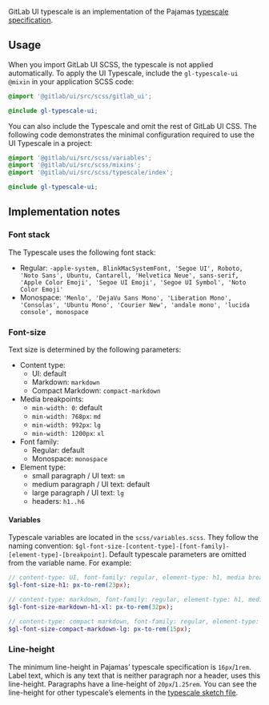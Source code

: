 GitLab UI typescale is an implementation of the Pajamas [typescale specification](https://www.figma.com/file/qEddyqCrI7kPSBjGmwkZzQ/Pajamas-UI-Kit---Beta?node-id=542%3A2).

## Usage

When you import GitLab UI SCSS, the typescale is not applied automatically. To apply the UI
Typescale, include the `gl-typescale-ui` `@mixin` in your application SCSS code:

```scss
@import '@gitlab/ui/src/scss/gitlab_ui';

@include gl-typescale-ui;
```

You can also include the Typescale and omit the rest of GitLab UI CSS. The following
code demonstrates the minimal configuration required to use the UI Typescale in a project:

```scss
@import '@gitlab/ui/src/scss/variables';
@import '@gitlab/ui/src/scss/mixins';
@import '@gitlab/ui/src/scss/typescale/index';

@include gl-typescale-ui;
```

## Implementation notes

### Font stack

The Typescale uses the following font stack:

- Regular: `-apple-system, BlinkMacSystemFont, 'Segoe UI', Roboto, 'Noto Sans', Ubuntu,
  Cantarell, 'Helvetica Neue', sans-serif, 'Apple Color Emoji', 'Segoe UI Emoji', 'Segoe UI Symbol',
  'Noto Color Emoji'`
- Monospace: `'Menlo', 'DejaVu Sans Mono', 'Liberation Mono', 'Consolas', 'Ubuntu Mono',
  'Courier New', 'andale mono', 'lucida console', monospace`

### Font-size

Text size is determined by the following parameters:

- Content type:
  - UI: default
  - Markdown: `markdown`
  - Compact Markdown: `compact-markdown`
- Media breakpoints:
  - `min-width: 0`: default
  - `min-width: 768px`: `md`
  - `min-width: 992px`: `lg`
  - `min-width: 1200px`: `xl`
- Font family:
  - Regular: default
  - Monospace: `monospace`
- Element type:
  - small paragraph / UI text: `sm`
  - medium paragraph / UI text: default
  - large paragraph / UI text: `lg`
  - headers: `h1..h6`

#### Variables

Typescale variables are located in the `scss/variables.scss`. They follow the naming convention:
`$gl-font-size-[content-type]-[font-family]-[element-type]-[breakpoint]`. Default typescale
parameters are omitted from the variable name. For example:

```sass
// content-type: UI, font-family: regular, element-type: h1, media breakpoint: default
$gl-font-size-h1: px-to-rem(23px);

// content-type: markdown, font-family: regular, element-type: h1, media-breakpoint: min-width: 1200px
$gl-font-size-markdown-h1-xl: px-to-rem(32px); 

// content-type: compact markdown, font-family: regular, element-type: large paragraph / label
$gl-font-size-compact-markdown-lg: px-to-rem(15px); 
```

### Line-height

The minimum line-height in Pajamas’ typescale specification is `16px`/`1rem`. Label text, which is
any text that is neither paragraph nor a header, uses this line-height. Paragraphs have a
line-height of `20px`/`1.25rem`. You can see the line-height for other typescale’s elements in the
[typescale sketch file](https://gitlab-org.gitlab.io/gitlab-design/hosted/pedro/%23168-responsive-type-spec-previews/).
